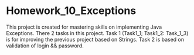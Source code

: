 # Homework_10_Exceptions
This project is created for mastering skills on implementing Java Exceptions. There 2 tasks in this project. Task 1 (Task1_1; Task1_2: Task_1_3) is for improving the previous project based on Strings. Task 2 is based on validation of login &amp;&amp; password. 
